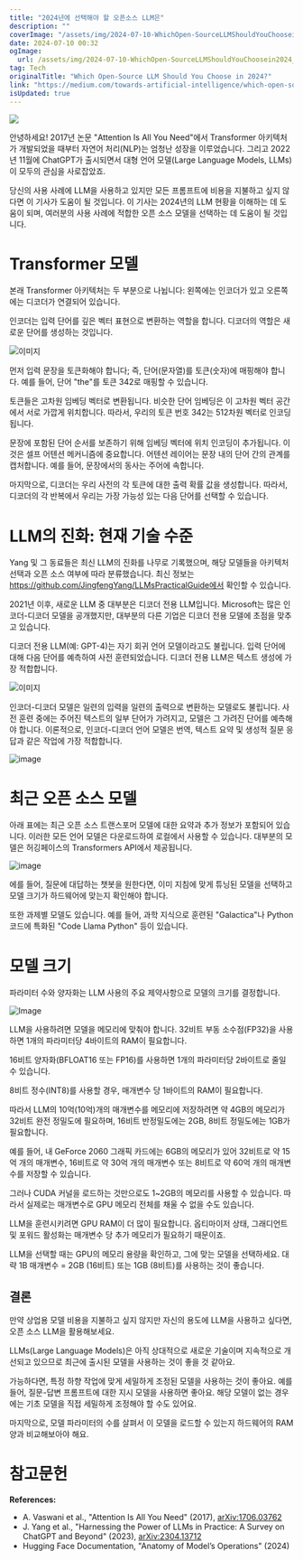 ```yaml
---
title: "2024년에 선택해야 할 오픈소스 LLM은"
description: ""
coverImage: "/assets/img/2024-07-10-WhichOpen-SourceLLMShouldYouChoosein2024_0.png"
date: 2024-07-10 00:32
ogImage:
  url: /assets/img/2024-07-10-WhichOpen-SourceLLMShouldYouChoosein2024_0.png
tag: Tech
originalTitle: "Which Open-Source LLM Should You Choose in 2024?"
link: "https://medium.com/towards-artificial-intelligence/which-open-source-llm-should-you-choose-in-2024-c3901ce02271"
isUpdated: true
---
```


<img src="/assets/img/2024-07-10-WhichOpen-SourceLLMShouldYouChoosein2024_0.png" />

안녕하세요! 2017년 논문 "Attention Is All You Need"에서 Transformer 아키텍처가 개발되었을 때부터 자연어 처리(NLP)는 엄청난 성장을 이루었습니다. 그리고 2022년 11월에 ChatGPT가 출시되면서 대형 언어 모델(Large Language Models, LLMs)이 모두의 관심을 사로잡았죠.

당신의 사용 사례에 LLM을 사용하고 있지만 모든 프롬프트에 비용을 지불하고 싶지 않다면 이 기사가 도움이 될 것입니다. 이 기사는 2024년의 LLM 현황을 이해하는 데 도움이 되며, 여러분의 사용 사례에 적합한 오픈 소스 모델을 선택하는 데 도움이 될 것입니다.

# Transformer 모델

<div class="content-ad"></div>

본래 Transformer 아키텍처는 두 부분으로 나뉩니다: 왼쪽에는 인코더가 있고 오른쪽에는 디코더가 연결되어 있습니다.

인코더는 입력 단어를 깊은 벡터 표현으로 변환하는 역할을 합니다. 디코더의 역할은 새로운 단어를 생성하는 것입니다.

![이미지](/assets/img/2024-07-10-WhichOpen-SourceLLMShouldYouChoosein2024_1.png)

먼저 입력 문장을 토큰화해야 합니다; 즉, 단어(문자열)를 토큰(숫자)에 매핑해야 합니다. 예를 들어, 단어 "the"를 토큰 342로 매핑할 수 있습니다.

<div class="content-ad"></div>

토큰들은 고차원 임베딩 벡터로 변환됩니다. 비슷한 단어 임베딩은 이 고차원 벡터 공간에서 서로 가깝게 위치합니다. 따라서, 우리의 토큰 번호 342는 512차원 벡터로 인코딩됩니다.

문장에 포함된 단어 순서를 보존하기 위해 임베딩 벡터에 위치 인코딩이 추가됩니다. 이것은 셀프 어텐션 메커니즘에 중요합니다. 어텐션 레이어는 문장 내의 단어 간의 관계를 캡처합니다. 예를 들어, 문장에서의 동사는 주어에 속합니다.

마지막으로, 디코더는 우리 사전의 각 토큰에 대한 출력 확률 값을 생성합니다. 따라서, 디코더의 각 반복에서 우리는 가장 가능성 있는 다음 단어를 선택할 수 있습니다.

# LLM의 진화: 현재 기술 수준

<div class="content-ad"></div>

Yang 및 그 동료들은 최신 LLM의 진화를 나무로 기록했으며, 해당 모델들을 아키텍처 선택과 오픈 소스 여부에 따라 분류했습니다. 최신 정보는 https://github.com/JingfengYang/LLMsPracticalGuide에서 확인할 수 있습니다.

2021년 이후, 새로운 LLM 중 대부분은 디코더 전용 LLM입니다. Microsoft는 많은 인코더-디코더 모델을 공개했지만, 대부분의 다른 기업은 디코더 전용 모델에 초점을 맞추고 있습니다.

디코더 전용 LLM(예: GPT-4)는 자기 회귀 언어 모델이라고도 불립니다. 입력 단어에 대해 다음 단어를 예측하여 사전 훈련되었습니다. 디코더 전용 LLM은 텍스트 생성에 가장 적합합니다.

![이미지](/assets/img/2024-07-10-WhichOpen-SourceLLMShouldYouChoosein2024_2.png)

<div class="content-ad"></div>

인코더-디코더 모델은 일련의 입력을 일련의 출력으로 변환하는 모델로도 불립니다. 사전 훈련 중에는 주어진 텍스트의 일부 단어가 가려지고, 모델은 그 가려진 단어를 예측해야 합니다. 이론적으로, 인코더-디코더 언어 모델은 번역, 텍스트 요약 및 생성적 질문 응답과 같은 작업에 가장 적합합니다.

![image](/assets/img/2024-07-10-WhichOpen-SourceLLMShouldYouChoosein2024_3.png)

# 최근 오픈 소스 모델

아래 표에는 최근 오픈 소스 트랜스포머 모델에 대한 요약과 추가 정보가 포함되어 있습니다. 이러한 모든 언어 모델은 다운로드하여 로컬에서 사용할 수 있습니다. 대부분의 모델은 허깅페이스의 Transformers API에서 제공됩니다.

<div class="content-ad"></div>

![image](/assets/img/2024-07-10-WhichOpen-SourceLLMShouldYouChoosein2024_4.png)

에를 들어, 질문에 대답하는 챗봇을 원한다면, 이미 지침에 맞게 튜닝된 모델을 선택하고 모델 크기가 하드웨어에 맞는지 확인해야 합니다.

또한 과제별 모델도 있습니다. 예를 들어, 과학 지식으로 훈련된 "Galactica"나 Python 코드에 특화된 "Code Llama Python" 등이 있습니다.

# 모델 크기

<div class="content-ad"></div>

파라미터 수와 양자화는 LLM 사용의 주요 제약사항으로 모델의 크기를 결정합니다.

![Image](/assets/img/2024-07-10-WhichOpen-SourceLLMShouldYouChoosein2024_5.png)

LLM을 사용하려면 모델을 메모리에 맞춰야 합니다. 32비트 부동 소수점(FP32)을 사용하면 1개의 파라미터당 4바이트의 RAM이 필요합니다.

16비트 양자화(BFLOAT16 또는 FP16)를 사용하면 1개의 파라미터당 2바이트로 줄일 수 있습니다.

<div class="content-ad"></div>

8비트 정수(INT8)를 사용할 경우, 매개변수 당 1바이트의 RAM이 필요합니다.

따라서 LLM의 10억(10억)개의 매개변수를 메모리에 저장하려면 약 4GB의 메모리가 32비트 완전 정밀도에 필요하며, 16비트 반정밀도에는 2GB, 8비트 정밀도에는 1GB가 필요합니다.

예를 들어, 내 GeForce 2060 그래픽 카드에는 6GB의 메모리가 있어 32비트로 약 15억 개의 매개변수, 16비트로 약 30억 개의 매개변수 또는 8비트로 약 60억 개의 매개변수를 저장할 수 있습니다.

그러나 CUDA 커널을 로드하는 것만으로도 1~2GB의 메모리를 사용할 수 있습니다. 따라서 실제로는 매개변수로 GPU 메모리 전체를 채울 수 없을 수도 있습니다.

<div class="content-ad"></div>

LLM을 훈련시키려면 GPU RAM이 더 많이 필요합니다. 옵티마이저 상태, 그래디언트 및 포워드 활성화는 매개변수 당 추가 메모리가 필요하기 때문이죠.

LLM을 선택할 때는 GPU의 메모리 용량을 확인하고, 그에 맞는 모델을 선택하세요. 대략 1B 매개변수 = 2GB (16비트) 또는 1GB (8비트)를 사용하는 것이 좋습니다.

## 결론

만약 상업용 모델 비용을 지불하고 싶지 않지만 자신의 용도에 LLM을 사용하고 싶다면, 오픈 소스 LLM을 활용해보세요.

<div class="content-ad"></div>

LLMs(Large Language Models)은 아직 상대적으로 새로운 기술이며 지속적으로 개선되고 있으므로 최근에 출시된 모델을 사용하는 것이 좋을 것 같아요.

가능하다면, 특정 하향 작업에 맞게 세밀하게 조정된 모델을 사용하는 것이 좋아요. 예를 들어, 질문-답변 프롬프트에 대한 지시 모델을 사용하면 좋아요. 해당 모델이 없는 경우에는 기초 모델을 직접 세밀하게 조정해야 할 수도 있어요.

마지막으로, 모델 파라미터의 수를 살펴서 이 모델을 로드할 수 있는지 하드웨어의 RAM 양과 비교해보아야 해요.

# 참고문헌

<div class="content-ad"></div>

**References:**

- A. Vaswani et al., "Attention Is All You Need" (2017), [arXiv:1706.03762](https://arxiv.org/abs/1706.03762)
- J. Yang et al., "Harnessing the Power of LLMs in Practice: A Survey on ChatGPT and Beyond" (2023), [arXiv:2304.13712](https://arxiv.org/abs/2304.13712)
- Hugging Face Documentation, "Anatomy of Model’s Operations" (2024)
